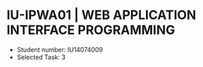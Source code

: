 # IU-IPWA01 | WEB APPLICATION INTERFACE PROGRAMMING

- Student number: IU14074009
- Selected Task: 3
